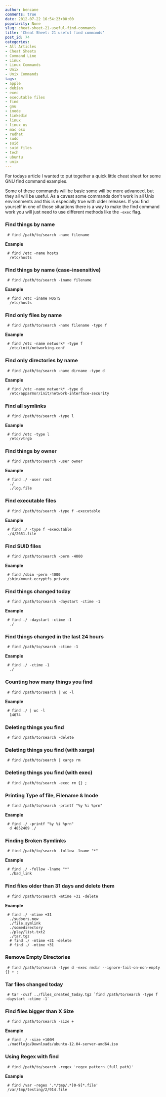```yaml
---
author: bencane
comments: true
date: 2012-07-22 16:54:23+00:00
popularity: None
slug: cheat-sheet-21-useful-find-commands
title: 'Cheat Sheet: 21 useful find commands'
post_id: 74
categories:
- All Articles
- Cheat Sheets
- Command Line
- Linux
- Linux Commands
- Unix
- Unix Commands
tags:
- apple
- debian
- exec
- executable files
- find
- gnu
- inode
- linkedin
- linux
- linux os
- mac osx
- redhat
- sudo
- suid
- suid files
- tech
- ubuntu
- unix
---
```


For todays article I wanted to put together a quick little cheat sheet for some GNU find command examples.

Some of these commands will be basic some will be more advanced, but they all will be useful. As a caveat some commands don't work in all Unix environments and this is especially true with older releases. If you find yourself in one of those situations there is a way to make the find command work you will just need to use different methods like the `-exec` flag.

### Find things by name
     
     # find /path/to/search -name filename

**Example**
     
     # find /etc -name hosts
      /etc/hosts

### Find things by name (case-insensitive)
     
     # find /path/to/search -iname filename

**Example**
     
     # find /etc -iname HOSTS
      /etc/hosts

### Find only files by name
     
     # find /path/to/search -name filename -type f

**Example**
     
     # find /etc -name network* -type f
      /etc/init/networking.conf

### Find only directories by name
     
     # find /path/to/search -name dirname -type d

**Example**
     
     # find /etc -name network* -type d
      /etc/apparmor/init/network-interface-security

### Find all symlinks
     
     # find /path/to/search -type l

**Example**
     
     # find /etc -type l
      /etc/vtrgb

### Find things by owner
     
     # find /path/to/search -user owner

**Example**
     
     # find ./ -user root
      ./
      ./log.file

### Find executable files
     
     # find /path/to/search -type f -executable

**Example**
     
     # find ./ -type f -executable
     ./4/2651.file

### Find SUID files
     
     # find /path/to/search -perm -4000

**Example**
     
     # find /sbin -perm -4000
     /sbin/mount.ecryptfs_private

### Find things changed today
     
     # find /path/to/search -daystart -ctime -1

**Example**
     
     # find ./ -daystart -ctime -1
      ./

### Find things changed in the last 24 hours
     
     # find /path/to/search -ctime -1

**Example**
     
     # find ./ -ctime -1
      ./

### Counting how many things you find
     
     # find /path/to/search | wc -l

**Example**
     
     # find ./ | wc -l
      14674

### Deleting things you find
     
     # find /path/to/search -delete

### Deleting things you find (with xargs)
     
     # find /path/to/search | xargs rm

### Deleting things you find (with exec)
     
     # find /path/to/search -exec rm {} ;

### Printing Type of file, Filename & Inode #
     
     # find /path/to/search -printf "%y %i %prn"

**Example**
     
     # find ./ -printf "%y %i %prn"
      d 4852409 ./

### Finding Broken Symlinks
     
     # find /path/to/search -follow -lname "*"

**Example**
     
     # find ./ -follow -lname "*"
      ./bad_link

### Find files older than 31 days and delete them
     
     # find /path/to/search -mtime +31 -delete

**Example**
     
     # find ./ -mtime +31
      ./sudoers.new
      ./file.symlink
      ./somedirectory
      ./play/list.txt2
      ./tar.tgz
      # find ./ -mtime +31 -delete
      # find ./ -mtime +31

### Remove Empty Directories
     
     # find /path/to/search -type d -exec rmdir --ignore-fail-on-non-empty {} + ;

### Tar files changed today
     
     # tar -cvzf ../files_created_today.tgz `find /path/to/search -type f -daystart -ctime -1`

### Find files bigger than X Size
     
     # find /path/to/search -size +

**Example**
     
     # find ./ -size +100M
     ./madflojo/Downloads/ubuntu-12.04-server-amd64.iso

### Using Regex with find
     
     # find /path/to/search -regex 'regex pattern (full path)'

**Example**
     
     # find /var -regex '.*/tmp/.*[0-9]*.file'
     /var/tmp/testing/2/914.file
